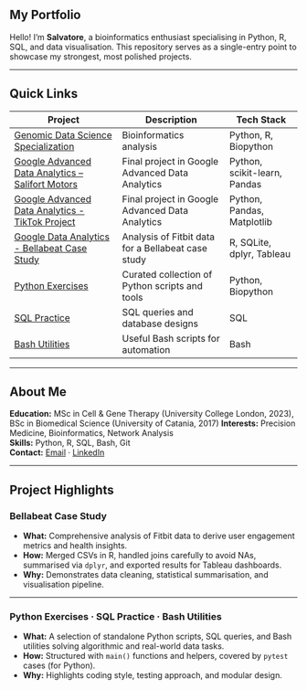 ## My Portfolio

Hello! I’m **Salvatore**, a bioinformatics enthusiast specialising in Python, R, SQL, and data visualisation. This repository serves as a single-entry point to showcase my strongest, most polished projects.

---

## Quick Links

| Project | Description | Tech Stack |
| ------- | ----------- | ---------- |
| [Genomic Data Science Specialization](https://github.com/barbavegeta/Genomic_Data_Science_Specialization) | Bioinformatics analysis | Python, R, Biopython |
| [Google Advanced Data Analytics – Salifort Motors](https://github.com/barbavegeta/Google_Advanced_Data_Analytics-Salifort_Motors) | Final project in Google Advanced Data Analytics | Python, scikit-learn, Pandas |
| [Google Advanced Data Analytics - TikTok Project](https://github.com/barbavegeta/Google_Advanced_Data_Analytics-Tik_Tok_Project) | Final project in Google Advanced Data Analytics | Python, Pandas, Matplotlib |
| [Google Data Analytics - Bellabeat Case Study](https://github.com/barbavegeta/Google_Data_Analytics-Bellabeat-Project) | Analysis of Fitbit data for a Bellabeat case study | R, SQLite, dplyr, Tableau | Screenshot & link |
| [Python Exercises](https://github.com/barbavegeta/python-exercises) | Curated collection of Python scripts and tools | Python, Biopython |
| [SQL Practice](https://github.com/barbavegeta/sql-practice) | SQL queries and database designs | SQL |
| [Bash Utilities](https://github.com/barbavegeta/bash-scripts) | Useful Bash scripts for automation | Bash |

---

## About Me

**Education:** MSc in Cell & Gene Therapy (University College London, 2023), BSc in Biomedical Science (University of Catania, 2017)
**Interests:** Precision Medicine, Bioinformatics, Network Analysis  
**Skills:** Python, R, SQL, Bash, Git  
**Contact:** [Email](mailto:barbagallo1@hotmail.it) · [LinkedIn](https://www.linkedin.com/in/salvatore-barbagallo)  

---

## Project Highlights

### **Bellabeat Case Study**
- **What:** Comprehensive analysis of Fitbit data to derive user engagement metrics and health insights.  
- **How:** Merged CSVs in R, handled joins carefully to avoid NAs, summarised via `dplyr`, and exported results for Tableau dashboards.  
- **Why:** Demonstrates data cleaning, statistical summarisation, and visualisation pipeline.

---

### **Python Exercises · SQL Practice · Bash Utilities**
- **What:** A selection of standalone Python scripts, SQL queries, and Bash utilities solving algorithmic and real-world data tasks.  
- **How:** Structured with `main()` functions and helpers, covered by `pytest` cases (for Python).  
- **Why:** Highlights coding style, testing approach, and modular design.
